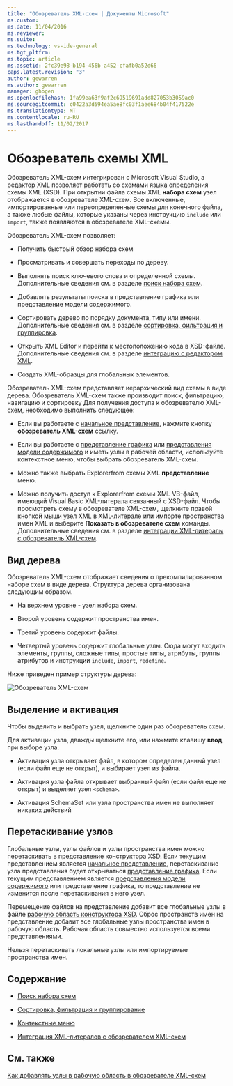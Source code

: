 ```yaml
---
title: "Обозреватель XML-схем | Документы Microsoft"
ms.custom: 
ms.date: 11/04/2016
ms.reviewer: 
ms.suite: 
ms.technology: vs-ide-general
ms.tgt_pltfrm: 
ms.topic: article
ms.assetid: 2fc39e98-b194-456b-a452-cfafb0a52d66
caps.latest.revision: "3"
author: gewarren
ms.author: gewarren
manager: ghogen
ms.openlocfilehash: 1fa99ea63f9af2c69519691add827053b3059ac0
ms.sourcegitcommit: c0422a3d594ea5ae8fc03f1aee684b04f417522e
ms.translationtype: MT
ms.contentlocale: ru-RU
ms.lasthandoff: 11/02/2017
---
```

# <a name="xml-schema-explorer"></a>Обозреватель схемы XML
Обозреватель XML-схем интегрирован с Microsoft Visual Studio, а редактор XML позволяет работать со схемами языка определения схемы XML (XSD). При открытии файла схемы XML **набора схем** узел отображается в обозревателе XML-схем. Все включенные, импортированные или переопределенные схемы для конечного файла, а также любые файлы, которые указаны через инструкцию `include` или `import`, также появляются в обозревателе XML-схемы.  
  
 Обозреватель XML-схем позволяет:  
  
-   Получить быстрый обзор набора схем  
  
-   Просматривать и совершать переходы по дереву.  
  
-   Выполнять поиск ключевого слова и определенной схемы. Дополнительные сведения см. в разделе [поиск набора схем](../xml-tools/searching-the-schema-set.md).  
  
-   Добавлять результаты поиска в представление графика или представление модели содержимого.  
  
-   Сортировать дерево по порядку документа, типу или имени. Дополнительные сведения см. в разделе [сортировка, фильтрация и группировка](../xml-tools/sorting-filtering-and-grouping-xml-schema-explorer.md).  
  
-   Открыть XML Editor и перейти к местоположению кода в XSD-файле. Дополнительные сведения см. в разделе [интеграцию с редактором XML](../xml-tools/integration-with-xml-editor.md).  
  
-   Создать XML-образцы для глобальных элементов.  
  
Обозреватель XML-схем представляет иерархический вид схемы в виде дерева. Обозреватель XML-схем также производит поиск, фильтрацию, навигацию и сортировку Для получения доступа к обозревателю XML-схем, необходимо выполнить следующее:  
  
-   Если вы работаете с [начальное представление](../xml-tools/start-view.md), нажмите кнопку **обозреватель XML-схем** ссылку.  
  
-   Если вы работаете с [представление графика](../xml-tools/graph-view.md) или [представления модели содержимого](../xml-tools/content-model-view.md) и иметь узлы в рабочей области, используйте контекстное меню, чтобы выбрать обозреватель XML-схем.  
  
-   Можно также выбрать Explorerfrom схемы XML **представление** меню.  
  
-   Можно получить доступ к Explorerfrom схемы XML VB-файл, имеющий Visual Basic XML-литерала связанный с XSD-файл. Чтобы просмотреть схему в обозревателе XML-схем, щелкните правой кнопкой мыши узел XML в XML-литерале или импорте пространства имен XML и выберите **Показать в обозревателе схем** команды. Дополнительные сведения см. в разделе [интеграции XML-литералы с обозреватель XML-схем](../xml-tools/integration-of-xml-literals-with-xml-schema-explorer.md).  
  
## <a name="tree-view"></a>Вид дерева  
 Обозреватель XML-схем отображает сведения о прекомпилированном наборе схем в виде дерева. Структура дерева организована следующим образом.  
  
-   На верхнем уровне - узел набора схем.  
  
-   Второй уровень содержит пространства имен.  
  
-   Третий уровень содержит файлы.  
  
-   Четвертый уровень содержит глобальные узлы. Сюда могут входить элементы, группы, сложные типы, простые типы, атрибуты, группы атрибутов и инструкции `include`, `import`, `redefine`.  
  
Ниже приведен пример структуры дерева:  
  
![Обозреватель XML-схем](../xml-tools/media/xmlschemaexplorer.gif "XMLSchemaExplorer")  
  
## <a name="selection-and-activation"></a>Выделение и активация  
 Чтобы выделить и выбрать узел, щелкните один раз обозреватель схем.  
  
 Для активации узла, дважды щелкните его, или нажмите клавишу **ввод** при выборе узла.  
  
-   Активация узла открывает файл, в котором определен данный узел (если файл еще не открыт), и выбирает узел из файла.  
  
-   Активация узла файла открывает выбранный файл (если файл еще не открыт) и выделяет узел `<schema>`.  
  
-   Активация SchemaSet или узла пространства имен не выполняет никаких действий  
  
## <a name="draging-and-dropping-nodes"></a>Перетаскивание узлов  
 Глобальные узлы, узлы файлов и узлы пространства имен можно перетаскивать в представление конструктора XSD. Если текущим представлением является [начальное представление](../xml-tools/start-view.md), перетаскивание узла представления будет открываться [представление графика](../xml-tools/graph-view.md). Если текущим представлением является [представления модели содержимого](../xml-tools/content-model-view.md) или представление графика, то представление не изменится после перетаскивания в него узел.  
  
 Перемещение файлов на представление добавит все глобальные узлы в файле [рабочую область конструктора XSD](../xml-tools/xml-schema-designer-workspace.md). Сброс пространств имен на представление добавит все глобальные узлы пространства имен в рабочую область. Рабочая область совместно используется всеми представлениями.  
  
 Нельзя перетаскивать локальные узлы или импортируемые пространства имен.  
  
## <a name="in-this-section"></a>Содержание  
  
-   [Поиск набора схем](../xml-tools/searching-the-schema-set.md)  
  
-   [Сортировка, фильтрация и группирование](../xml-tools/sorting-filtering-and-grouping-xml-schema-explorer.md)  
  
-   [Контекстные меню](../xml-tools/context-menus-xml-schema-explorer.md)  
  
-   [Интеграция XML-литералов с обозревателем XML-схем](../xml-tools/integration-of-xml-literals-with-xml-schema-explorer.md)  
  
## <a name="see-also"></a>См. также  
 [Как добавлять узлы в рабочую область в обозревателе XML-схем](../xml-tools/how-to-add-nodes-to-the-workspace-from-the-xml-schema-explorer.md)